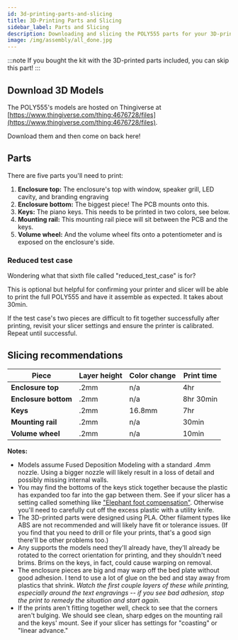 ```yaml
---
id: 3d-printing-parts-and-slicing
title: 3D-Printing Parts and Slicing
sidebar_label: Parts and Slicing
description: Downloading and slicing the POLY555 parts for your 3D-printer
image: /img/assembly/all_done.jpg
---
```


:::note
If you bought the kit with the 3D-printed parts included, you can skip this part!
:::

## Download 3D Models

The POLY555's models are hosted on Thingiverse at [https://www.thingiverse.com/thing:4676728/files](https://www.thingiverse.com/thing:4676728/files).

Download them and then come on back here!

## Parts

There are five parts you'll need to print:

1. **Enclosure top:**
   The enclosure's top with window, speaker grill, LED cavity, and branding engraving
2. **Enclosure bottom:**
   The biggest piece! The PCB mounts onto this.
3. **Keys:**
   The piano keys. This needs to be printed in two colors, see below.
4. **Mounting rail:**
   This mounting rail piece will sit between the PCB and the keys.
5. **Volume wheel:**
   And the volume wheel fits onto a potentiometer and is exposed on the enclosure's side.

### Reduced test case

Wondering what that sixth file called "reduced_test_case" is for?

This is optional but helpful for confirming your printer and slicer will be able to print the full POLY555 and have it assemble as expected. It takes about 30min.

If the test case's two pieces are difficult to fit together successfully after printing, revisit your slicer settings and ensure the printer is calibrated. Repeat until successful.

## Slicing recommendations

| Piece                | Layer height | Color change | Print time |
| -------------------- | ------------ | ------------ | ---------- |
| **Enclosure top**    | .2mm         | n/a          | 4hr        |
| **Enclosure bottom** | .2mm         | n/a          | 8hr 30min  |
| **Keys**             | .2mm         | 16.8mm       | 7hr        |
| **Mounting rail**    | .2mm         | n/a          | 30min      |
| **Volume wheel**     | .2mm         | n/a          | 10min      |

**Notes:**

- Models assume Fused Deposition Modeling with a standard .4mm nozzle. Using a bigger nozzle will likely result in a loss of detail and possibly missing internal walls.
- You may find the bottoms of the keys stick together because the plastic has expanded too far into the gap between them. See if your slicer has a setting called something like ["Elephant foot compensation"](https://help.prusa3d.com/en/article/elephant-foot-compensation_114487). Otherwise you'll need to carefully cut off the excess plastic with a utility knife.
- The 3D-printed parts were designed using PLA. Other filament types like ABS are not recommended and will likely have fit or tolerance issues. (If you find that you need to drill or file your prints, that's a good sign there'll be other problems too.)
- Any supports the models need they'll already have, they'll already be rotated to the correct orientation for printing, and they shouldn't need brims. Brims on the keys, in fact, could cause warping on removal.
- The enclosure pieces are big and may warp off the bed plate without good adhesion. I tend to use a lot of glue on the bed and stay away from plastics that shrink. _Watch the first couple layers of these while printing, especially around the text engravings -- if you see bad adhesion, stop the print to remedy the situation and start again._
- If the prints aren't fitting together well, check to see that the corners aren't bulging. We should see clean, sharp edges on the mounting rail and the keys' mount. See if your slicer has settings for "coasting" or "linear advance."

